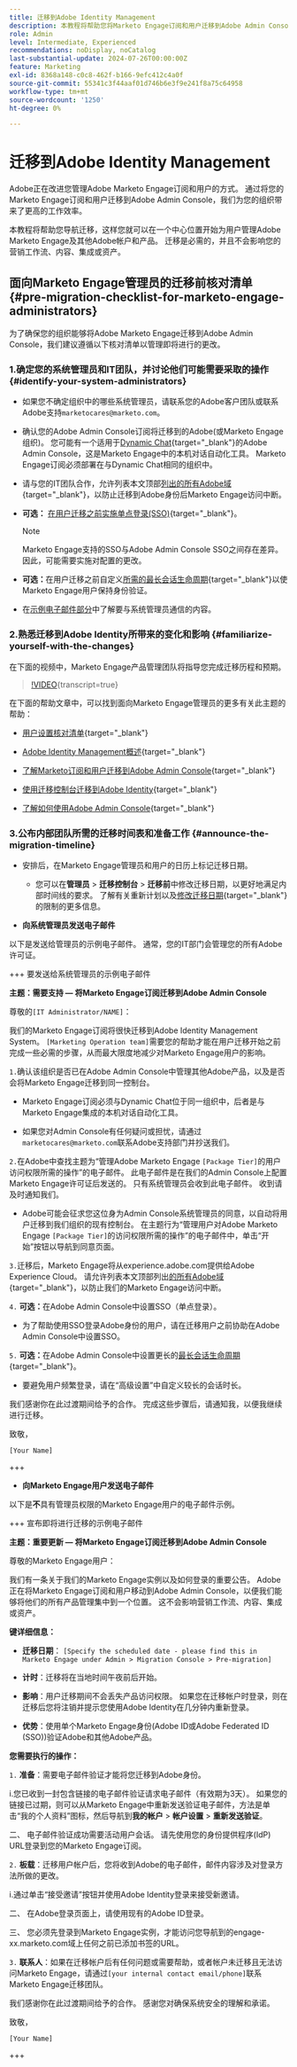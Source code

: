 ```yaml
---
title: 迁移到Adobe Identity Management
description: 本教程将帮助您将Marketo Engage订阅和用户迁移到Adobe Admin Console。
role: Admin
level: Intermediate, Experienced
recommendations: noDisplay, noCatalog
last-substantial-update: 2024-07-26T00:00:00Z
feature: Marketing
exl-id: 8368a148-c0c8-462f-b166-9efc412c4a0f
source-git-commit: 55341c3f44aaf01d746b6e3f9e241f8a75c64958
workflow-type: tm+mt
source-wordcount: '1250'
ht-degree: 0%

---
```


# 迁移到Adobe Identity Management

Adobe正在改进您管理Adobe Marketo Engage订阅和用户的方式。 通过将您的Marketo Engage订阅和用户迁移到Adobe Admin Console，我们为您的组织带来了更高的工作效率。

本教程将帮助您导航迁移，这样您就可以在一个中心位置开始为用户管理Adobe Marketo Engage及其他Adobe帐户和产品。 迁移是必需的，并且不会影响您的营销工作流、内容、集成或资产。

## 面向Marketo Engage管理员的迁移前核对清单 {#pre-migration-checklist-for-marketo-engage-administrators}

为了确保您的组织能够将Adobe Marketo Engage迁移到Adobe Admin Console，我们建议遵循以下核对清单以管理即将进行的更改。

### 1.确定您的系统管理员和IT团队，并讨论他们可能需要采取的操作 {#identify-your-system-administrators}

* 如果您不确定组织中的哪些系统管理员，请联系您的Adobe客户团队或联系Adobe支持`marketocares@marketo.com`。

* 确认您的Adobe Admin Console订阅将迁移到的Adobe(或Marketo Engage组织)。 您可能有一个适用于[Dynamic Chat](/help/dynamic-chat/dynamic-chat-overview.md){target="_blank"}的Adobe Admin Console，这是Marketo Engage中的本机对话自动化工具。 Marketo Engage订阅必须部署在与Dynamic Chat相同的组织中。

* 请与您的IT团队合作，允许列表本文顶部[列出的所有Adobe域](https://experienceleague.adobe.com/en/docs/marketo/using/getting-started/initial-setup/configure-protocols-for-marketo){target="_blank"}，以防止迁移到Adobe身份后Marketo Engage访问中断。

* **可选：** [在用户迁移之前实施单点登录(SSO)](https://experienceleague.adobe.com/en/docs/marketo/using/product-docs/administration/marketo-with-adobe-identity/subscription-and-user-migration/understanding-marketo-subscription-and-user-migration-to-the-adobe-admin-console#subscription-migration-complete){target="_blank"}。

  >[!NOTE]
  >
  >Marketo Engage支持的SSO与Adobe Admin Console SSO之间存在差异。 因此，可能需要实施对配置的更改。

* **可选：**&#x200B;在用户迁移之前自定义[所需的最长会话生命周期](https://helpx.adobe.com/enterprise/using/authentication-settings.html#advanced-settings){target="_blank"}以使Marketo Engage用户保持身份验证。

* 在[示例电子邮件部分](#announce-the-migration-timeline)中了解要与系统管理员通信的内容。

### 2.熟悉迁移到Adobe Identity所带来的变化和影响 {#familiarize-yourself-with-the-changes}

在下面的视频中，Marketo Engage产品管理团队将指导您完成迁移历程和预期。

>[!VIDEO](https://video.tv.adobe.com/v/3430920t3/?t=170/?quality=12&learn=on){transcript=true}

在下面的帮助文章中，可以找到面向Marketo Engage管理员的更多有关此主题的帮助：

* [用户设置核对清单](https://experienceleague.adobe.com/en/docs/marketo/using/getting-started/initial-setup/user-setup){target="_blank"}

* [Adobe Identity Management概述](https://experienceleague.adobe.com/en/docs/marketo/using/product-docs/administration/marketo-with-adobe-identity/adobe-identity-management-overview){target="_blank"}

* [了解Marketo订阅和用户迁移到Adobe Admin Console](https://experienceleague.adobe.com/en/docs/marketo/using/product-docs/administration/marketo-with-adobe-identity/subscription-and-user-migration/understanding-marketo-subscription-and-user-migration-to-the-adobe-admin-console){target="_blank"}

* [使用迁移控制台迁移到Adobe Identity](https://experienceleague.adobe.com/en/docs/marketo/using/product-docs/administration/marketo-with-adobe-identity/subscription-and-user-migration/migrating-to-adobe-identity){target="_blank"}

* [了解如何使用Adobe Admin Console](https://helpx.adobe.com/cn/enterprise/using/admin-console.html){target="_blank"}

### 3.公布内部团队所需的迁移时间表和准备工作 {#announce-the-migration-timeline}

* 安排后，在Marketo Engage管理员和用户的日历上标记迁移日期。

   * 您可以在&#x200B;**管理员** > **迁移控制台** > **迁移前**&#x200B;中修改迁移日期，以更好地满足内部时间线的要求。 了解有关重新计划以及[修改迁移日期](https://experienceleague.adobe.com/en/docs/marketo/using/product-docs/administration/marketo-with-adobe-identity/subscription-and-user-migration/migrating-to-adobe-identity#pre-migration){target="_blank"}的限制的更多信息。

* **向系统管理员发送电子邮件**

以下是发送给管理员的示例电子邮件。 通常，您的IT部门会管理您的所有Adobe许可证。

+++ 要发送给系统管理员的示例电子邮件

**主题：需要支持 — 将Marketo Engage订阅迁移到Adobe Admin Console**

尊敬的`[IT Administrator/NAME]`：

我们的Marketo Engage订阅将很快迁移到Adobe Identity Management System。 `[Marketing Operation team]`需要您的帮助才能在用户迁移开始之前完成一些必需的步骤，从而最大限度地减少对Marketo Engage用户的影响。

`1.`确认该组织是否已在Adobe Admin Console中管理其他Adobe产品，以及是否会将Marketo Engage迁移到同一控制台。

* Marketo Engage订阅必须与Dynamic Chat位于同一组织中，后者是与Marketo Engage集成的本机对话自动化工具。

* 如果您对Admin Console有任何疑问或担忧，请通过`marketocares@marketo.com`联系Adobe支持部门并抄送我们。

`2.`在Adobe中查找主题为“管理Adobe Marketo Engage `[Package Tier]`的用户访问权限所需的操作”的电子邮件。 此电子邮件是在我们的Admin Console上配置Marketo Engage许可证后发送的。 只有系统管理员会收到此电子邮件。 收到请及时通知我们。

* Adobe可能会征求您这位身为Admin Console系统管理员的同意，以自动将用户迁移到我们组织的现有控制台。 在主题行为“管理用户对Adobe Marketo Engage `[Package Tier]`的访问权限所需的操作”的电子邮件中，单击“开始”按钮以导航到同意页面。

`3.`迁移后，Marketo Engage将从experience.adobe.com提供给Adobe Experience Cloud。 请允许列表本文顶部列出[的所有Adobe域](https://experienceleague.adobe.com/en/docs/marketo/using/getting-started/initial-setup/configure-protocols-for-marketo){target="_blank"}，以防止我们的Marketo Engage访问中断。

`4.` **可选：**&#x200B;在Adobe Admin Console中设置SSO（单点登录）。

* 为了帮助使用SSO登录Adobe身份的用户，请在迁移用户之前协助在Adobe Admin Console中设置SSO。

`5.` **可选：**&#x200B;在Adobe Admin Console中设置更长的[最长会话生命周期](https://helpx.adobe.com/enterprise/using/authentication-settings.html#advanced-settings){target="_blank"}。

* 要避免用户频繁登录，请在“高级设置”中自定义较长的会话时长。

我们感谢你在此过渡期间给予的合作。 完成这些步骤后，请通知我，以便我继续进行迁移。

致敬，

`[Your Name]`

+++

* **向Marketo Engage用户发送电子邮件**

以下是&#x200B;**不**&#x200B;具有管理员权限的Marketo Engage用户的电子邮件示例。

+++ 宣布即将进行迁移的示例电子邮件

**主题：重要更新 — 将Marketo Engage订阅迁移到Adobe Admin Console**

尊敬的Marketo Engage用户：

我们有一条关于我们的Marketo Engage实例以及如何登录的重要公告。 Adobe正在将Marketo Engage订阅和用户移动到Adobe Admin Console，以便我们能够将他们的所有产品管理集中到一个位置。 这不会影响营销工作流、内容、集成或资产。

**键详细信息：**

* **迁移日期**： `[Specify the scheduled date - please find this in Marketo Engage under Admin > Migration Console > Pre-migration]`

* **计时**：迁移将在当地时间午夜前后开始。

* **影响**：用户迁移期间不会丢失产品访问权限。 如果您在迁移帐户时登录，则在迁移后您将注销并提示您使用Adobe Identity在几分钟内重新登录。

* **优势**：使用单个Marketo Engage身份(Adobe ID或Adobe Federated ID (SSO))验证Adobe和其他Adobe产品。

**您需要执行的操作：**

`1.` **准备**：需要电子邮件验证才能将您迁移到Adobe身份。

i.您已收到一封包含链接的电子邮件验证请求电子邮件（有效期为3天）。 如果您的链接已过期，则可以从Marketo Engage中重新发送验证电子邮件，方法是单击“我的个人资料”图标，然后导航到&#x200B;**我的帐户** > **帐户设置** > **重新发送验证**。

二、 电子邮件验证成功需要活动用户会话。 请先使用您的身份提供程序(IdP) URL登录到您的Marketo Engage订阅。

`2.` **板载**：迁移用户帐户后，您将收到Adobe的电子邮件，邮件内容涉及对登录方法所做的更改。

i.通过单击“接受邀请”按钮并使用Adobe Identity登录来接受新邀请。

二、 在Adobe登录页面上，请使用现有的Adobe ID登录。

三、 您必须先登录到Marketo Engage实例，才能访问您导航到的engage-xx.marketo.com域上任何之前已添加书签的URL。

`3.` **联系人**：如果在迁移帐户后有任何问题或需要帮助，或者帐户未迁移且无法访问Marketo Engage，请通过`[your internal contact email/phone]`联系Marketo Engage迁移团队。

我们感谢你在此过渡期间给予的合作。 感谢您对确保系统安全的理解和承诺。

致敬，

`[Your Name]`

+++